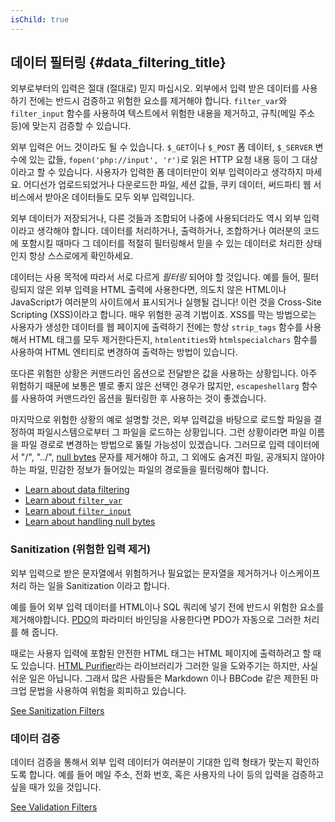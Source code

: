 ```yaml
---
isChild: true
---
```


## 데이터 필터링 {#data_filtering_title}

외부로부터의 입력은 절대 (절대로) 믿지 마십시오. 외부에서 입력 받은 데이터를 사용하기 전에는 반드시
검증하고 위험한 요소를 제거해야 합니다. `filter_var`와 `filter_input` 함수를 사용하여 텍스트에서
위험한 내용을 제거하고, 규칙(메일 주소 등)에 맞는지 검증할 수 있습니다.

외부 입력은 어느 것이라도 될 수 있습니다. `$_GET`이나 `$_POST` 폼 데이터, `$_SERVER` 변수에
있는 값들, `fopen('php://input', 'r')`로 읽은 HTTP 요청 내용 등이 그 대상이라고 할 수 있습니다.
사용자가 입력한 폼 데이터만이 외부 입력이라고 생각하지 마세요. 어디선가 업로드되었거나 다운로드한 파일,
세션 값들, 쿠키 데이터, 써드파티 웹 서비스에서 받아온 데이터들도 모두 외부 입력입니다.

외부 데이터가 저장되거나, 다른 것들과 조합되어 나중에 사용되더라도 역시 외부 입력이라고 생각해야 합니다.
데이터를 처리하거나, 출력하거나, 조합하거나 여러분의 코드에 포함시킬 때마다 그 데이터를 적절히 필터링해서
믿을 수 있는 데이터로 처리한 상태인지 항상 스스로에게 확인하세요.

데이터는 사용 목적에 따라서 서로 다르게 _필터링_ 되어야 할 것입니다. 예를 들어, 필터링되지 않은 외부
입력을 HTML 출력에 사용한다면, 의도치 않은 HTML이나 JavaScript가 여러분의 사이트에서 표시되거나
실행될 겁니다! 이런 것을 Cross-Site Scripting (XSS)이라고 합니다. 매우 위험한 공격 기법이죠.
XSS를 막는 방법으로는 사용자가 생성한 데이터를 웹 페이지에 출력하기 전에는 항상 
`strip_tags` 함수를 사용해서 HTML 태그를 모두 제거한다든지, `htmlentities`와 `htmlspecialchars` 
함수를 사용하여 HTML 엔티티로 변경하여 출력하는 방법이 있습니다.

또다른 위험한 상황은 커맨드라인 옵션으로 전달받은 값을 사용하는 상황입니다. 아주 위험하기 때문에 보통은 
별로 좋지 않은 선택인 경우가 많지만, `escapeshellarg` 함수를 사용하여 커맨드라인 옵션을 필터링한 후
사용하는 것이 좋겠습니다.

마지막으로 위험한 상황의 예로 설명할 것은, 외부 입력값을 바탕으로 로드할 파일을 결정하여 파일시스템으로부터 
그 파일을 로드하는 상황입니다. 그런 상황이라면 파일 이름을 파일 경로로 변경하는 방법으로 뚫릴 
가능성이 있겠습니다. 그러므로 입력 데이터에서 "/", "../", [null bytes][6] 문자를 제거해야 하고,
그 외에도 숨겨진 파일, 공개되지 않아야 하는 파일, 민감한 정보가 들어있는 파일의 경로들을 필터링해야
합니다.

* [Learn about data filtering][1]
* [Learn about `filter_var`][4]
* [Learn about `filter_input`][5]
* [Learn about handling null bytes][6]

### Sanitization (위험한 입력 제거)

외부 입력으로 받은 문자열에서 위험하거나 필요없는 문자열을 제거하거나 이스케이프처리 하는 일을 
Sanitization 이라고 합니다.

예를 들어 외부 입력 데이터를 HTML이나 SQL 쿼리에 넣기 전에 반드시 위험한 요소를 제거해야합니다.
[PDO](#databases)의 파라미터 바인딩을 사용한다면 PDO가 자동으로 그러한 처리를 해 줍니다.

때로는 사용자 입력에 포함된 안전한 HTML 태그는 HTML 페이지에 출력하려고 할 때도 있습니다.
[HTML Purifier][html-purifier]라는 라이브러리가 그러한 일을 도와주기는 하지만, 사실
쉬운 일은 아닙니다. 그래서 많은 사람들은 Markdown 이나 BBCode 같은 제한된 마크업 문법을
사용하여 위험을 회피하고 있습니다.

[See Sanitization Filters][2]

### 데이터 검증

데이터 검증을 통해서 외부 입력 데이터가 여러분이 기대한 입력 형태가 맞는지 확인하도록 합니다.
예를 들어 메일 주소, 전화 번호, 혹은 사용자의 나이 등의 입력을 검증하고 싶을 때가 있을 것입니다.

[See Validation Filters][3]

[1]: http://www.php.net/manual/en/book.filter.php
[2]: http://www.php.net/manual/en/filter.filters.sanitize.php
[3]: http://www.php.net/manual/en/filter.filters.validate.php
[4]: http://php.net/manual/en/function.filter-var.php
[5]: http://www.php.net/manual/en/function.filter-input.php
[6]: http://php.net/manual/en/security.filesystem.nullbytes.php
[html-purifier]: http://htmlpurifier.org/
